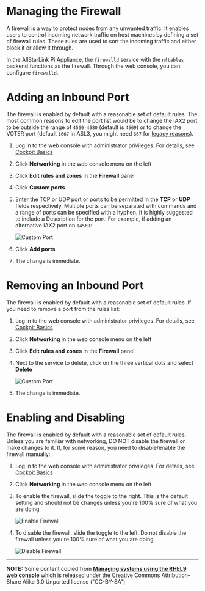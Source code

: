 # Managing the Firewall
A firewall is a way to protect nodes from any unwanted traffic. It enables users to control incoming network traffic on host machines by defining a set of firewall rules. These rules are used to sort the incoming traffic and either block it or allow it through. 

In the AllStarLink Pi Appliance, the `firewalld` service with the `nftables` backend functions as the firewall. Through the web console, you can configure `firewalld`. 

# Adding an Inbound Port
The firewall is enabled by default with a reasonable set of default rules. The most common reasons to edit the port list would be to change the IAX2 port to be outside the range of `4560-4580` (default is `4569`) or to change the VOTER port (default `1667` in ASL3, you might need `667` for [legacy reasons](../basics/incompatibles.md#voterrtcm-default-port)).

1. Log in to the web console with administrator privileges. For details, see [Cockpit Basics](cockpit-basics.md)

2. Click **Networking** in the web console menu on the left

3. Click **Edit rules and zones** in the **Firewall** panel

4. Click **Custom ports**

5. Enter the TCP or UDP port or ports to be permitted in the **TCP** or **UDP** fields respectively. Multiple ports can be separated with commands and a range of ports can be specified with a hyphen. It is highly suggested to include a Description for the port. For example, if adding an alternative IAX2 port on `14569`:

      ![Custom Port](img/cockpit_firewall_customport.png)

6. Click **Add ports**

7. The change is immediate.


# Removing an Inbound Port
The firewall is enabled by default with a reasonable set of default rules. If you need to remove a port from the rules list:

1. Log in to the web console with administrator privileges. For details, see [Cockpit Basics](cockpit-basics.md)

2. Click **Networking** in the web console menu on the left

3. Click **Edit rules and zones** in the **Firewall** panel

4. Next to the service to delete, click on the three vertical dots and select **Delete** 

      ![Custom Port](img/cockpit_firewall_delport.png)

5. The change is immediate.

# Enabling and Disabling
The firewall is enabled by default with a reasonable set of default rules. Unless you are familiar with networking, DO NOT disable the firewall or make changes to it. If, for some reason, you need to disable/enable the firewall manually:

1. Log in to the web console with administrator privileges. For details, see [Cockpit Basics](cockpit-basics.md)

2. Click **Networking** in the web console menu on the left

3. To enable the firewall, slide the toggle to the right. This is the default setting and should not be changes unless you're 100% sure of what you are doing
      
      ![Enable Firewall](img/cockpit_firewall_enable.png)

4. To disable the firewall, slide the toggle to the left. Do not disable the firewall unless you're 100% sure of what you are doing

      ![Disable Firewall](img/cockpit_firewall_disable.png)
___
**NOTE:** Some content copied from 
[__Managing systems using the RHEL9 web console__](https://access.redhat.com/documentation/en-us/red_hat_enterprise_linux/9/html/managing_systems_using_the_rhel_9_web_console/index) which is released under the Creative Commons Attribution–Share Alike 3.0 Unported license ("CC-BY-SA")